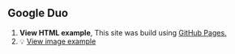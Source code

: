 ## Google Duo
1. **View HTML example**, This site was build using [GitHub Pages.](https://garyavendanio.github.io/google-duo/)
2. :bulb: [View image example](https://raw.githubusercontent.com/garyavendanio/google-duo/master/assets/images/template.jpg)
